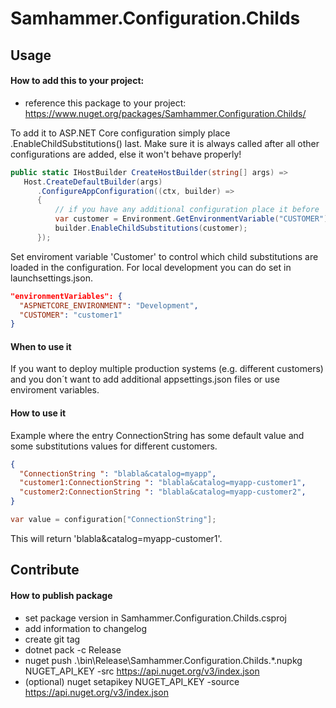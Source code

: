 # Samhammer.Configuration.Childs

## Usage

#### How to add this to your project:
- reference this package to your project: https://www.nuget.org/packages/Samhammer.Configuration.Childs/

To add it to ASP.NET Core configuration simply place .EnableChildSubstitutions() last. Make sure it is always called after all other configurations are added, else it won't behave properly!

```csharp
public static IHostBuilder CreateHostBuilder(string[] args) =>
   Host.CreateDefaultBuilder(args)
      .ConfigureAppConfiguration((ctx, builder) =>
      {
          // if you have any additional configuration place it before
          var customer = Environment.GetEnvironmentVariable("CUSTOMER");
          builder.EnableChildSubstitutions(customer);
      });
```

Set enviroment variable 'Customer' to control which child substitutions are loaded in the configuration.
For local development you can do set in launchsettings.json.

```json
"environmentVariables": {
  "ASPNETCORE_ENVIRONMENT": "Development",
  "CUSTOMER": "customer1"
}
```

#### When to use it

If you want to deploy multiple production systems (e.g. different customers) and you don´t want to add additional appsettings.json files or use enviroment variables.

#### How to use it

Example where the entry ConnectionString has some default value and some substitutions values for different customers.

```json
{
  "ConnectionString ": "blabla&catalog=myapp",
  "customer1:ConnectionString ": "blabla&catalog=myapp-customer1",
  "customer2:ConnectionString ": "blabla&catalog=myapp-customer2",
}
```

```csharp
var value = configuration["ConnectionString"];
```

This will return 'blabla&catalog=myapp-customer1'.

## Contribute

#### How to publish package
- set package version in Samhammer.Configuration.Childs.csproj
- add information to changelog
- create git tag
- dotnet pack -c Release
- nuget push .\bin\Release\Samhammer.Configuration.Childs.*.nupkg NUGET_API_KEY -src https://api.nuget.org/v3/index.json
- (optional) nuget setapikey NUGET_API_KEY -source https://api.nuget.org/v3/index.json
